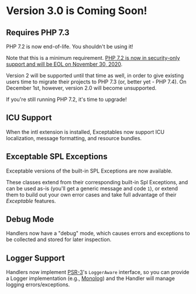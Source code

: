 # Version 3.0 is Coming Soon!

## Requires PHP 7.3

PHP 7.2 is now end-of-life. You shouldn't be using it!

Note that this is a minimum requirement. [PHP 7.2 is now in security-only support and will be EOL on November 30, 2020](https://php.net/supported-versions). 

Version 2 will be supported until that time as well, in order to give existing users time to migrate their projects to PHP 7.3 (or, better yet - PHP 7.4). On December 1st, however, version 2.0 will become unsupported.

If you're still running PHP 7.2, it's time to upgrade!

## ICU Support

When the intl extension is installed, Exceptables now support ICU localization, message formatting, and resource bundles.

## Exceptable SPL Exceptions

Exceptable versions of the built-in SPL Exceptions are now available. 

These classes extend from their corresponding built-in Spl Exceptions, and can be used as-is (you'll get a generic message and code `1`), or extend them to build out your own error cases and take full advantage of their _Exceptable_ features.

## Debug Mode

Handlers now have a "debug" mode, which causes errors and exceptions to be collected and stored for later inspection.

## Logger Support

Handlers now implement [PSR-3](https://www.php-fig.org/psr/psr-3)'s `LoggerAware` interface, so you can provide a Logger implementation (e.g., [Monolog](https://packagist.org/packages/monolog/monolog)) and the Handler will manage logging errors/exceptions.